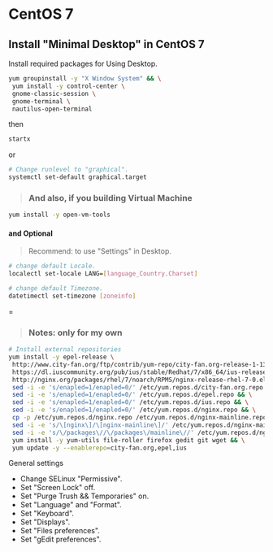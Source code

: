 # CentOS 7

## Install "Minimal Desktop" in CentOS 7

Install required packages for Using Desktop.
```bash
yum groupinstall -y "X Window System" && \
 yum install -y control-center \
 gnome-classic-session \
 gnome-terminal \
 nautilus-open-terminal
```

then
```bash
startx
```
or
```bash
# Change runlevel to "graphical". 
systemctl set-default graphical.target
```

> ### And also, if you building Virtual Machine
```bash
yum install -y open-vm-tools
```

#### and Optional
> Recommend: to use "Settings" in Desktop.

```bash
# change default Locale.
localectl set-locale LANG=[language_Country.Charset]

# change default Timezone.
datetimectl set-timezone [zoneinfo]
```
=


> ### Notes: only for my own

```bash
# Install external repositories
yum install -y epel-release \
 http://www.city-fan.org/ftp/contrib/yum-repo/city-fan.org-release-1-13.rhel7.noarch.rpm \
 https://dl.iuscommunity.org/pub/ius/stable/Redhat/7/x86_64/ius-release-1.0-14.ius.el7.noarch.rpm \
 http://nginx.org/packages/rhel/7/noarch/RPMS/nginx-release-rhel-7-0.el7.ngx.noarch.rpm && \
 sed -i -e 's/enapled=1/enapled=0/' /etc/yum.repos.d/city-fan.org.repo && \
 sed -i -e 's/enapled=1/enapled=0/' /etc/yum.repos.d/epel.repo && \
 sed -i -e 's/enapled=1/enapled=0/' /etc/yum.repos.d/ius.repo && \
 sed -i -e 's/enapled=1/enapled=0/' /etc/yum.repos.d/nginx.repo && \
 cp -p /etc/yum.repos.d/nginx.repo /etc/yum.repos.d/nginx-mainline.repo && \
 sed -i -e 's/\[nginx\]/\[nginx-mainline\]/' /etc/yum.repos.d/nginx-mainline.repo && \
 sed -i -e 's/\/packages\//\/packages\/mainline\//' /etc/yum.repos.d/nginx-mainline.repo && \
 yum install -y yum-utils file-roller firefox gedit git wget && \
 yum update -y --enablerepo=city-fan.org,epel,ius
```

General settings
+ Change SELinux "Permissive".
+ Set "Screen Lock" off.
+ Set "Purge Trush && Temporaries" on.
+ Set "Language" and "Format".
+ Set "Keyboard".
+ Set "Displays".
+ Set "Files preferences". 
+ Set "gEdit preferences".
